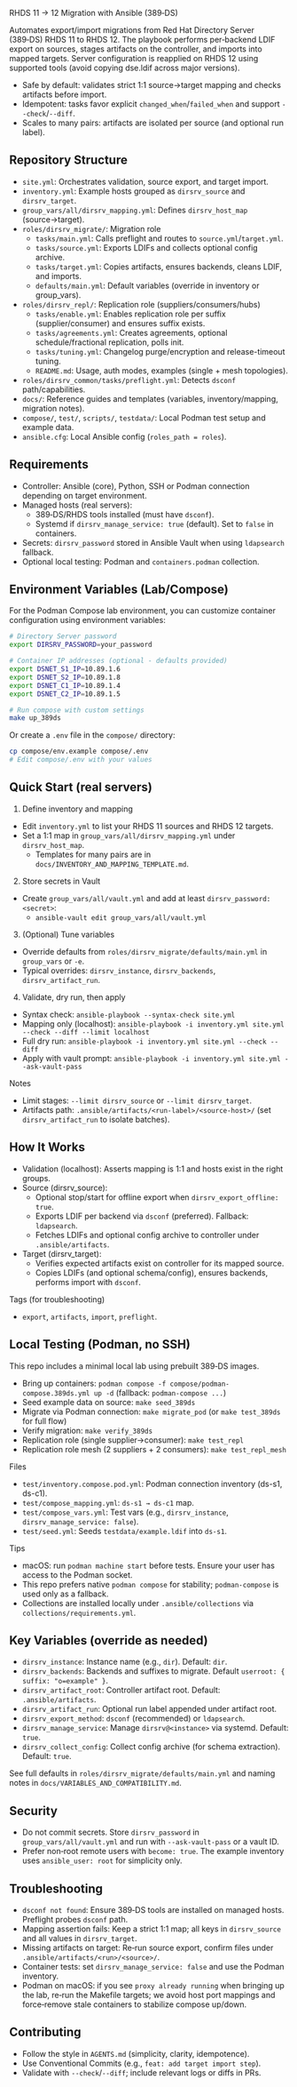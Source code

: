 RHDS 11 → 12 Migration with Ansible (389‑DS)

Automates export/import migrations from Red Hat Directory Server (389‑DS) RHDS 11 to RHDS 12. The playbook performs per‑backend LDIF export on sources, stages artifacts on the controller, and imports into mapped targets. Server configuration is reapplied on RHDS 12 using supported tools (avoid copying dse.ldif across major versions).

- Safe by default: validates strict 1:1 source→target mapping and checks artifacts before import.
- Idempotent: tasks favor explicit `changed_when`/`failed_when` and support `--check`/`--diff`.
- Scales to many pairs: artifacts are isolated per source (and optional run label).


## Repository Structure
- `site.yml`: Orchestrates validation, source export, and target import.
- `inventory.yml`: Example hosts grouped as `dirsrv_source` and `dirsrv_target`.
- `group_vars/all/dirsrv_mapping.yml`: Defines `dirsrv_host_map` (source→target).
- `roles/dirsrv_migrate/`: Migration role
  - `tasks/main.yml`: Calls preflight and routes to `source.yml`/`target.yml`.
  - `tasks/source.yml`: Exports LDIFs and collects optional config archive.
  - `tasks/target.yml`: Copies artifacts, ensures backends, cleans LDIF, and imports.
  - `defaults/main.yml`: Default variables (override in inventory or group_vars).
- `roles/dirsrv_repl/`: Replication role (suppliers/consumers/hubs)
  - `tasks/enable.yml`: Enables replication role per suffix (supplier/consumer) and ensures suffix exists.
  - `tasks/agreements.yml`: Creates agreements, optional schedule/fractional replication, polls init.
  - `tasks/tuning.yml`: Changelog purge/encryption and release-timeout tuning.
  - `README.md`: Usage, auth modes, examples (single + mesh topologies).
- `roles/dirsrv_common/tasks/preflight.yml`: Detects `dsconf` path/capabilities.
- `docs/`: Reference guides and templates (variables, inventory/mapping, migration notes).
- `compose/`, `test/`, `scripts/`, `testdata/`: Local Podman test setup and example data.
- `ansible.cfg`: Local Ansible config (`roles_path = roles`).


## Requirements
- Controller: Ansible (core), Python, SSH or Podman connection depending on target environment.
- Managed hosts (real servers):
  - 389‑DS/RHDS tools installed (must have `dsconf`).
  - Systemd if `dirsrv_manage_service: true` (default). Set to `false` in containers.
- Secrets: `dirsrv_password` stored in Ansible Vault when using `ldapsearch` fallback.
- Optional local testing: Podman and `containers.podman` collection.


## Environment Variables (Lab/Compose)

For the Podman Compose lab environment, you can customize container configuration using environment variables:

```bash
# Directory Server password
export DIRSRV_PASSWORD=your_password

# Container IP addresses (optional - defaults provided)
export DSNET_S1_IP=10.89.1.6
export DSNET_S2_IP=10.89.1.8
export DSNET_C1_IP=10.89.1.4
export DSNET_C2_IP=10.89.1.5

# Run compose with custom settings
make up_389ds
```

Or create a `.env` file in the `compose/` directory:
```bash
cp compose/env.example compose/.env
# Edit compose/.env with your values
```

## Quick Start (real servers)
1) Define inventory and mapping
- Edit `inventory.yml` to list your RHDS 11 sources and RHDS 12 targets.
- Set a 1:1 map in `group_vars/all/dirsrv_mapping.yml` under `dirsrv_host_map`.
  - Templates for many pairs are in `docs/INVENTORY_AND_MAPPING_TEMPLATE.md`.

2) Store secrets in Vault
- Create `group_vars/all/vault.yml` and add at least `dirsrv_password: <secret>`:
  - `ansible-vault edit group_vars/all/vault.yml`

3) (Optional) Tune variables
- Override defaults from `roles/dirsrv_migrate/defaults/main.yml` in `group_vars` or `-e`.
- Typical overrides: `dirsrv_instance`, `dirsrv_backends`, `dirsrv_artifact_run`.

4) Validate, dry run, then apply
- Syntax check: `ansible-playbook --syntax-check site.yml`
- Mapping only (localhost): `ansible-playbook -i inventory.yml site.yml --check --diff --limit localhost`
- Full dry run: `ansible-playbook -i inventory.yml site.yml --check --diff`
- Apply with vault prompt: `ansible-playbook -i inventory.yml site.yml --ask-vault-pass`

Notes
- Limit stages: `--limit dirsrv_source` or `--limit dirsrv_target`.
- Artifacts path: `.ansible/artifacts/<run-label>/<source-host>/` (set `dirsrv_artifact_run` to isolate batches).


## How It Works
- Validation (localhost): Asserts mapping is 1:1 and hosts exist in the right groups.
- Source (dirsrv_source):
  - Optional stop/start for offline export when `dirsrv_export_offline: true`.
  - Exports LDIF per backend via `dsconf` (preferred). Fallback: `ldapsearch`.
  - Fetches LDIFs and optional config archive to controller under `.ansible/artifacts`.
- Target (dirsrv_target):
  - Verifies expected artifacts exist on controller for its mapped source.
  - Copies LDIFs (and optional schema/config), ensures backends, performs import with `dsconf`.

Tags (for troubleshooting)
- `export`, `artifacts`, `import`, `preflight`.


## Local Testing (Podman, no SSH)
This repo includes a minimal local lab using prebuilt 389‑DS images.

- Bring up containers: `podman compose -f compose/podman-compose.389ds.yml up -d` (fallback: `podman-compose ...`)
- Seed example data on source: `make seed_389ds`
- Migrate via Podman connection: `make migrate_pod` (or `make test_389ds` for full flow)
- Verify migration: `make verify_389ds`
- Replication role (single supplier→consumer): `make test_repl`
- Replication role mesh (2 suppliers + 2 consumers): `make test_repl_mesh`

Files
- `test/inventory.compose.pod.yml`: Podman connection inventory (ds-s1, ds-c1).
- `test/compose_mapping.yml`: `ds-s1 → ds-c1` map.
- `test/compose_vars.yml`: Test vars (e.g., `dirsrv_instance`, `dirsrv_manage_service: false`).
- `test/seed.yml`: Seeds `testdata/example.ldif` into `ds-s1`.

Tips
- macOS: run `podman machine start` before tests. Ensure your user has access to the Podman socket.
- This repo prefers native `podman compose` for stability; `podman-compose` is used only as a fallback.
- Collections are installed locally under `.ansible/collections` via `collections/requirements.yml`.


## Key Variables (override as needed)
- `dirsrv_instance`: Instance name (e.g., `dir`). Default: `dir`.
- `dirsrv_backends`: Backends and suffixes to migrate. Default `userroot: { suffix: "o=example" }`.
- `dirsrv_artifact_root`: Controller artifact root. Default: `.ansible/artifacts`.
- `dirsrv_artifact_run`: Optional run label appended under artifact root.
- `dirsrv_export_method`: `dsconf` (recommended) or `ldapsearch`.
- `dirsrv_manage_service`: Manage `dirsrv@<instance>` via systemd. Default: `true`.
- `dirsrv_collect_config`: Collect config archive (for schema extraction). Default: `true`.

See full defaults in `roles/dirsrv_migrate/defaults/main.yml` and naming notes in `docs/VARIABLES_AND_COMPATIBILITY.md`.


## Security
- Do not commit secrets. Store `dirsrv_password` in `group_vars/all/vault.yml` and run with `--ask-vault-pass` or a vault ID.
- Prefer non‑root remote users with `become: true`. The example inventory uses `ansible_user: root` for simplicity only.


## Troubleshooting
- `dsconf not found`: Ensure 389‑DS tools are installed on managed hosts. Preflight probes `dsconf` path.
- Mapping assertion fails: Keep a strict 1:1 map; all keys in `dirsrv_source` and all values in `dirsrv_target`.
- Missing artifacts on target: Re‑run source export, confirm files under `.ansible/artifacts/<run>/<source>/`.
- Container tests: set `dirsrv_manage_service: false` and use the Podman inventory.
- Podman on macOS: if you see `proxy already running` when bringing up the lab, re‑run the Makefile targets; we avoid host port mappings and force‑remove stale containers to stabilize compose up/down.


## Contributing
- Follow the style in `AGENTS.md` (simplicity, clarity, idempotence).
- Use Conventional Commits (e.g., `feat: add target import step`).
- Validate with `--check`/`--diff`; include relevant logs or diffs in PRs.
